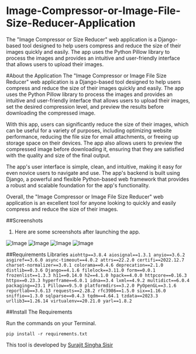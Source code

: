 # Image-Compressor-or-Image-File-Size-Reducer-Application
The "Image Compressor or Size Reducer" web application is a Django-based tool designed to help users compress and reduce the size of their images quickly and easily. The app uses the Python Pillow library to process the images and provides an intuitive and user-friendly interface that allows users to upload their images.

#About the Application
The "Image Compressor or Image File Size Reducer" web application is a Django-based tool designed to help users compress and reduce the size of their images quickly and easily. The app uses the Python Pillow library to process the images and provides an intuitive and user-friendly interface that allows users to upload their images, set the desired compression level, and preview the results before downloading the compressed image.

With this app, users can significantly reduce the size of their images, which can be useful for a variety of purposes, including optimizing website performance, reducing the file size for email attachments, or freeing up storage space on their devices. The app also allows users to preview the compressed image before downloading it, ensuring that they are satisfied with the quality and size of the final output.

The app's user interface is simple, clean, and intuitive, making it easy for even novice users to navigate and use. The app's backend is built using Django, a powerful and flexible Python-based web framework that provides a robust and scalable foundation for the app's functionality.

Overall, the "Image Compressor or Image File Size Reducer" web application is an excellent tool for anyone looking to quickly and easily compress and reduce the size of their images.


##Screenshots

1. Here are some screenshots after launching the app.


![Image](https://user-images.githubusercontent.com/48810102/235763588-662996de-fda9-47bd-93e0-77b8f0011bfa.png)
![Image](https://user-images.githubusercontent.com/48810102/235763590-d402f8e3-9baa-464a-ba07-004da90ce132.png)
![Image](https://user-images.githubusercontent.com/48810102/235763587-a53efd12-70fa-43c8-9c94-93293b6e7039.png)
![Image](https://user-images.githubusercontent.com/48810102/235763589-9f73192c-8af2-4b28-8590-fcafca84352e.png)

##Requirements Libraries
`aiohttp==3.8.4
aiosignal==1.3.1
anyio==3.6.2
asgiref==3.6.0
async-timeout==4.0.2
attrs==22.2.0
certifi==2022.12.7
charset-normalizer==3.0.1
colorama==0.4.6
deprecation==2.1.0
distlib==0.3.6
Django==4.1.6
filelock==3.11.0
form==0.0.1
frozenlist==1.3.3
h11==0.14.0
h2==4.1.0
hpack==4.0.0
httpcore==0.16.3
httpx==0.23.3
hyperframe==6.0.1
idna==3.4
lxml==4.9.2
multidict==6.0.4
packaging==23.1
Pillow==9.5.0
platformdirs==3.2.0
PyOpenGL==3.1.6
reportlab==3.6.13
requests==2.28.2
rfc3986==1.5.0
six==1.16.0
sniffio==1.3.0
sqlparse==0.4.3
tqdm==4.64.1
tzdata==2023.3
urllib3==1.26.14
virtualenv==20.21.0
yarl==1.8.2`

##Install The Requirements

Run the commands on your Terminal.
```
pip install -r requirements.txt
```

This tool is developed by [Surajit Singha Sisir](https://www.facebook.com/SurajitSinghaSisir)

